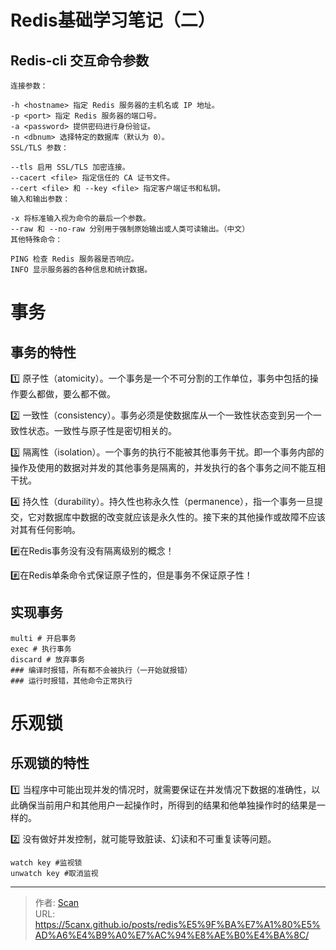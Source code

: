 # Redis基础学习笔记（二）

<!--more-->

## Redis-cli 交互命令参数

```shell
连接参数：

-h <hostname> 指定 Redis 服务器的主机名或 IP 地址。
-p <port> 指定 Redis 服务器的端口号。
-a <password> 提供密码进行身份验证。
-n <dbnum> 选择特定的数据库（默认为 0）。
SSL/TLS 参数：

--tls 启用 SSL/TLS 加密连接。
--cacert <file> 指定信任的 CA 证书文件。
--cert <file> 和 --key <file> 指定客户端证书和私钥。
输入和输出参数：

-x 将标准输入视为命令的最后一个参数。
--raw 和 --no-raw 分别用于强制原始输出或人类可读输出。（中文）
其他特殊命令：

PING 检查 Redis 服务器是否响应。
INFO 显示服务器的各种信息和统计数据。
```

# 事务 

## 事务的特性

:one: 原子性（atomicity）。一个事务是一个不可分割的工作单位，事务中包括的操作要么都做，要么都不做。

:two: 一致性（consistency）。事务必须是使数据库从一个一致性状态变到另一个一致性状态。一致性与原子性是密切相关的。

:three: 隔离性（isolation）。一个事务的执行不能被其他事务干扰。即一个事务内部的操作及使用的数据对并发的其他事务是隔离的，并发执行的各个事务之间不能互相干扰。

:four: 持久性（durability）。持久性也称永久性（permanence），指一个事务一旦提交，它对数据库中数据的改变就应该是永久性的。接下来的其他操作或故障不应该对其有任何影响。

:hash:在Redis事务没有没有隔离级别的概念！

:hash:在Redis单条命令式保证原子性的，但是事务不保证原子性！

## 实现事务

```
multi # 开启事务
exec # 执行事务
discard # 放弃事务
### 编译时报错，所有都不会被执行（一开始就报错）
### 运行时报错，其他命令正常执行
```

# 乐观锁

## 乐观锁的特性

:one: 当程序中可能出现并发的情况时，就需要保证在并发情况下数据的准确性，以此确保当前用户和其他用户一起操作时，所得到的结果和他单独操作时的结果是一样的。

:two: 没有做好并发控制，就可能导致脏读、幻读和不可重复读等问题。



```
watch key #监视锁
unwatch key #取消监视
```



---

> 作者: [Scan](https://www.scan.work/)  
> URL: https://5canx.github.io/posts/redis%E5%9F%BA%E7%A1%80%E5%AD%A6%E4%B9%A0%E7%AC%94%E8%AE%B0%E4%BA%8C/  

